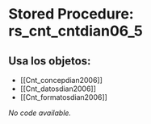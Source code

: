 # Stored Procedure: rs_cnt_cntdian06_5

## Usa los objetos:
- [[Cnt_concepdian2006]]
- [[Cnt_datosdian2006]]
- [[Cnt_formatosdian2006]]

*No code available.*
